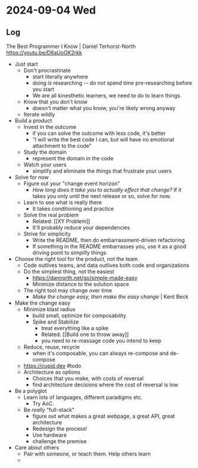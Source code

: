 # 2024-09-04 Wed

## Log

The Best Programmer I Know | Daniel Terhorst-North https://youtu.be/D6aUoGK2rkk
+ Just start
	+ Don't procrastinate
		+ start literally anywhere
		+ doing *is* researching -- do not spend time pre-researching before you start
		+ We are all kinesthetic learners, we need to do to learn things.
	+ Know that you don't know
		+ doesn't matter what you know, you're likely wrong anyway
	+ Iterate wildly
+ Build a product
	+ Invest in the outcome
		+ if you can solve the outcome with less code, it's better
		+ "I will write the best code I can, but will have no emotional attachment to the code"
	+ Study the domain
		+ represent the domain in the code
	+ Watch your users
		+ simplify and eliminate the things that frustrate your users
+ Solve for _now_
	+ Figure out your "change event horizon"
		+ _How long does it take you to actually effect that change?_ If it takes you only until the next release or so, solve for now.
	+ Learn to see what is really there
		+ It takes conditioning and practice
	+ Solve the real problem
		+ Related: [[XY Problem]]
		+ It'll probably reduce your dependencies
	+ Strive for simplicity
		+ Write the README, then do embarrassment-driven refactoring
		+ If something in the README embarrasses you, use it as a good driving point to simplify things
+ Choose the right tool for the product, not the team
	+ Code outlives teams, and data outlives both code and organizations
	+ Do the simplest thing, not the easiest
		+ https://dannorth.net/go/simple-made-easy
		+ Minimize distance to the solution space
	+ The right tool may change over time
		+ _Make the change easy, then make the easy change_ | Kent Beck
+ Make the change easy
	+ Minimize blast radius
		+ build small, optimize for composability
		+ Spike and Stabilize
			+ treat everything like a spike
			+ Related: [[Build one to throw away]]
			+ you need to re-massage code you intend to keep
	+ Reduce, reuse, recycle
		+ when it's composable, you can always re-compose and de-compose
	+ https://cupid.dev #todo 
	+ Architecture as options
		+ Choices that you make, with costs of reversal
		+ find architecture decisions where the cost of reversal is low
+ Be a polyglot
	+ Learn lots of languages, different paradigms etc.
		+ Try AoC.
	+ Be _really_ "full-stack"
		+ figure out what makes a great webpage, a great API, great architecture
		+ Redesign the process!
		+ Use hardware
		+ challenge the premise
+ Care about others
	+ Pair with someone, or teach them. Help others learn
	+ 